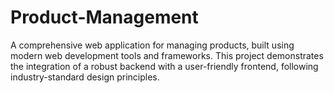 # Product-Management
A comprehensive web application for managing products, built using modern web development tools and frameworks. This project demonstrates the integration of a robust backend with a user-friendly frontend, following industry-standard design principles.
